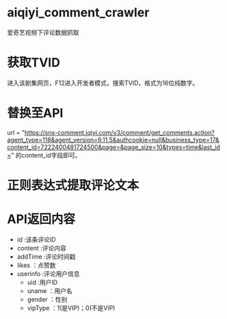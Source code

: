 # aiqiyi_comment_crawler
爱奇艺视频下评论数据抓取

# 获取TVID
进入该剧集网页，F12进入开发者模式，搜索TVID，格式为16位纯数字。

# 替换至API
 url = "https://sns-comment.iqiyi.com/v3/comment/get_comments.action?agent_type=118&agent_version=9.11.5&authcookie=null&business_type=17&content_id=7222400481724500&page=&page_size=10&types=time&last_id="
的content_id字段即可。


# 正则表达式提取评论文本

# API返回内容
- id :该条评论ID
- content :评论内容
- addTime :评论时间戳
- likes ：点赞数
- userinfo :评论用户信息
  - uid :用户ID
  - uname ：用户名
  - gender ：性别
  - vipType ：1(是VIP)；0(不是VIP)
